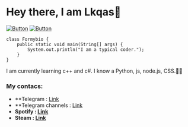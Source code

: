 # Hey there, I am Lkqas💫

[![Button](https://badgen.net/badge/UltimateTool/UltimateTool/blue?icon=github&label)](https://github.com/lkqas/UltimateTool) 
[![Button](https://badgen.net/badge/telegram/telegram/blue?icon=telegram&label)](https://t.me/lkqas1337)

```
class Formybio {
    public static void main(String[] args) {
        System.out.println("I am a typical coder."); 
    }
}
```
I am currently learning c++ and c#. I know a Python, js, node.js, CSS.👨‍💻 

### My contacs:
+ **Telegram : [Link](https://t.me/lkqas)
+ **Telegram channels : [Link](https://t.me/bruhnet)
+ **Spotify : [Link](https://open.spotify.com/user/31gzx3m6zejjlhf4vhlsgm5ci77q?si=de4fc781dd56488f)**
+ **Steam : [Link](https://steamcommunity.com/profiles/76561198418111884)**
